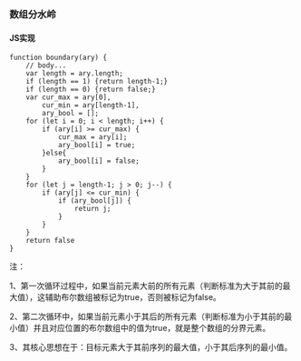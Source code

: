 ### **数组分水岭**
#### **JS实现**

    function boundary(ary) {
        // body...
        var length = ary.length;
        if (length == 1) {return length-1;}
        if (length == 0) {return false;}
        var cur_max = ary[0],
            cur_min = ary[length-1],
            ary_bool = []; 
        for (let i = 0; i < length; i++) {
            if (ary[i] >= cur_max) {
                cur_max = ary[i];
                ary_bool[i] = true;
            }else{
                ary_bool[i] = false;
            }
        }
        for (let j = length-1; j > 0; j--) {
            if (ary[j] <= cur_min) {
                if (ary_bool[j]) {
                    return j;
                }
            }
        }
        return false
    }

注：

1、第一次循环过程中，如果当前元素大前的所有元素（判断标准为大于其前的最大值），这辅助布尔数组被标记为true，否则被标记为false。

2、第二次循环中，如果当前元素小于其后的所有元素（判断标准为小于其前的最小值）并且对应位置的布尔数组中的值为true，就是整个数组的分界元素。

3、其核心思想在于：目标元素大于其前序列的最大值，小于其后序列的最小值。